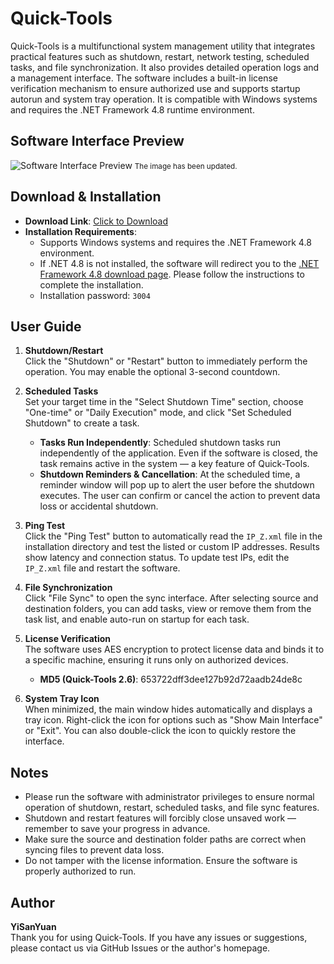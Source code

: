 # Quick-Tools

Quick-Tools is a multifunctional system management utility that integrates practical features such as shutdown, restart, network testing, scheduled tasks, and file synchronization. It also provides detailed operation logs and a management interface. The software includes a built-in license verification mechanism to ensure authorized use and supports startup autorun and system tray operation. It is compatible with Windows systems and requires the .NET Framework 4.8 runtime environment.

## Software Interface Preview
![Software Interface Preview](https://zero001.icu/webdav/document/2025-01-05.png?v={{TIMESTAMP}})
<small>The image has been updated.</small>

## Download & Installation
- **Download Link**: [Click to Download](https://github.com/boy86001/Quick-Tools/releases)
- **Installation Requirements**:
  - Supports Windows systems and requires the .NET Framework 4.8 environment.
  - If .NET 4.8 is not installed, the software will redirect you to the [.NET Framework 4.8 download page](https://dotnet.microsoft.com/download/dotnet-framework/net48). Please follow the instructions to complete the installation.
  - Installation password: `3004`

## User Guide
1. **Shutdown/Restart**  
   Click the "Shutdown" or "Restart" button to immediately perform the operation. You may enable the optional 3-second countdown.

2. **Scheduled Tasks**  
   Set your target time in the "Select Shutdown Time" section, choose "One-time" or "Daily Execution" mode, and click "Set Scheduled Shutdown" to create a task.  
   - **Tasks Run Independently**: Scheduled shutdown tasks run independently of the application. Even if the software is closed, the task remains active in the system — a key feature of Quick-Tools.  
   - **Shutdown Reminders & Cancellation**: At the scheduled time, a reminder window will pop up to alert the user before the shutdown executes. The user can confirm or cancel the action to prevent data loss or accidental shutdown.

3. **Ping Test**  
   Click the "Ping Test" button to automatically read the `IP_Z.xml` file in the installation directory and test the listed or custom IP addresses. Results show latency and connection status. To update test IPs, edit the `IP_Z.xml` file and restart the software.

4. **File Synchronization**  
   Click "File Sync" to open the sync interface. After selecting source and destination folders, you can add tasks, view or remove them from the task list, and enable auto-run on startup for each task.

5. **License Verification**  
   The software uses AES encryption to protect license data and binds it to a specific machine, ensuring it runs only on authorized devices.  
   - **MD5 (Quick-Tools 2.6)**: 653722dff3dee127b92d72aadb24de8c

6. **System Tray Icon**  
   When minimized, the main window hides automatically and displays a tray icon. Right-click the icon for options such as "Show Main Interface" or "Exit". You can also double-click the icon to quickly restore the interface.

## Notes
- Please run the software with administrator privileges to ensure normal operation of shutdown, restart, scheduled tasks, and file sync features.
- Shutdown and restart features will forcibly close unsaved work — remember to save your progress in advance.
- Make sure the source and destination folder paths are correct when syncing files to prevent data loss.
- Do not tamper with the license information. Ensure the software is properly authorized to run.

## Author
**YiSanYuan**  
Thank you for using Quick-Tools. If you have any issues or suggestions, please contact us via GitHub Issues or the author's homepage.
